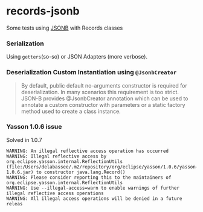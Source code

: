 # records-jsonb
Some tests using [JSONB](https://javaee.github.io/jsonb-spec/users-guide.html) with Records classes

### Serialization

Using `getters`(so-so) or JSON Adapters (more verbose). 

### Deserialization Custom Instantiation using `@JsonbCreator`

>By default, public default no-arguments constructor is required for deserialization. In many scenarios this requirement is too strict. JSON-B provides @JsonbCreator annotation which can be used to annotate a custom constructor with parameters or a static factory method used to create a class instance.

### Yasson 1.0.6 issue

Solved in 1.0.7
```
WARNING: An illegal reflective access operation has occurred
WARNING: Illegal reflective access by org.eclipse.yasson.internal.ReflectionUtils (file:/Users/delabassee/.m2/repository/org/eclipse/yasson/1.0.6/yasson-1.0.6.jar) to constructor java.lang.Record()
WARNING: Please consider reporting this to the maintainers of org.eclipse.yasson.internal.ReflectionUtils
WARNING: Use --illegal-access=warn to enable warnings of further illegal reflective access operations
WARNING: All illegal access operations will be denied in a future releas
```
